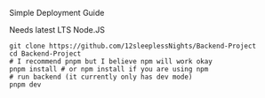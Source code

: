 Simple Deployment Guide

Needs latest LTS Node.JS

```
git clone https://github.com/12sleeplessNights/Backend-Project
cd Backend-Project
# I recommend pnpm but I believe npm will work okay
pnpm install # or npm install if you are using npm
# run backend (it currently only has dev mode)
pnpm dev
```
